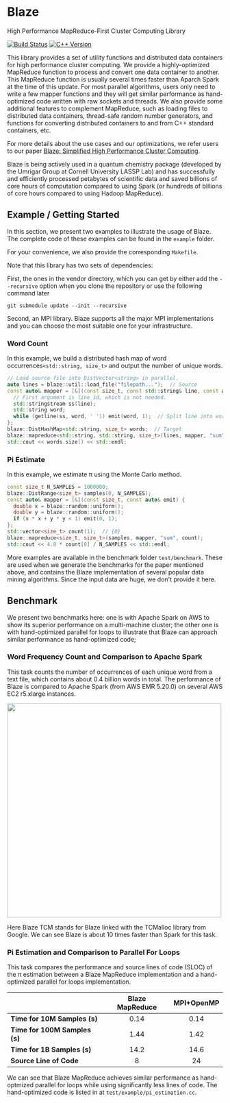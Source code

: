 # Blaze
High Performance MapReduce-First Cluster Computing Library

[![Build Status](https://travis-ci.org/junhao12131/blaze.svg?branch=master)](https://travis-ci.org/junhao12131/blaze)
[![C++ Version](https://img.shields.io/badge/c%2B%2B-%3E%3D_14-blue.svg)](https://en.wikipedia.org/wiki/C%2B%2B14)

This library provides a set of utility functions and distributed data containers for high performance cluster computing.
We provide a highly-optimized MapReduce function to process and convert one data container to another.
This MapReduce function is usually several times faster than Aparch Spark at the time of this update.
For most parallel algorithms, users only need to write a few mapper functions and they will get similar performance as hand-optimized code written with raw sockets and threads.
We also provide some additional features to complement MapReduce, such as loading files to distributed data containers, thread-safe random number generators, and functions for converting distributed containers to and from C++ standard containers, etc.

For more details about the use cases and our optimizations, we refer users to our paper [Blaze: Simplified High Performance Cluster Computing](https://arxiv.org/abs/1902.01437).

Blaze is being actively used in a quantum chemistry package (developed by the Umrigar Group at Cornell University LASSP Lab) and has successfully and efficiently processed petabytes of scientific data and saved billions of core hours of computation compared to using Spark (or hundreds of billions of core hours compared to using Hadoop MapReduce).

## Example / Getting Started
In this section, we present two examples to illustrate the usage of Blaze.
The complete code of these examples can be found in the `example` folder.

For your convenience, we also provide the corresponding `Makefile`.

Note that this library has two sets of dependencies:

First, the ones in the vendor directory, which you can get by either add the `--recursive` option when you clone the repository or use the following command later
```
git submodule update --init --recursive
```
Second, an MPI library. Blaze supports all the major MPI implementations and you can choose the most suitable one for your infrastructure.

### Word Count
In this example, we build a distributed hash map of word occurrences`<std::string, size_t>` and output the number of unique words.
```C++
// Load source file into DistVector<string> in parallel.
auto lines = blaze::util::load_file("filepath...");  // Source
const auto& mapper = [&](const size_t, const std::string& line, const auto& emit) {
  // First argument is line_id, which is not needed.
  std::stringstream ss(line);
  std::string word;
  while (getline(ss, word, ' ')) emit(word, 1);  // Split line into words.
};
blaze::DistHashMap<std::string, size_t> words;  // Target
blaze::mapreduce<std::string, std::string, size_t>(lines, mapper, "sum", words);
std::cout << words.size() << std::endl;
```

### Pi Estimate
In this example, we estimate π using the Monte Carlo method.
```C++
const size_t N_SAMPLES = 1000000;
blaze::DistRange<size_t> samples(0, N_SAMPLES);
const auto& mapper = [&](const size_t, const auto& emit) {
  double x = blaze::random::uniform();
  double y = blaze::random::uniform();
  if (x * x + y * y < 1) emit(0, 1);
};
std::vector<size_t> count(1);  // {0}
blaze::mapreduce<size_t, size_t>(samples, mapper, "sum", count);
std::cout << 4.0 * count[0] / N_SAMPLES << std::endl;
```

More examples are available in the benchmark folder `test/benchmark`.
These are used when we generate the benchmarks for the paper mentioned above, and contains the Blaze implementation of several popular data mining algorithms.
Since the input data are huge, we don't provide it here.

## Benchmark
We present two benchmarks here:
one is with Apache Spark on AWS to show its superior performance on a multi-machine cluster;
the other one is with hand-optimized parallel for loops to illustrate that Blaze can approach similar performance as hand-optimized code;

### Word Frequency Count and Comparison to Apache Spark
This task counts the number of occurrences of each unique word from a text file, which contains about 0.4 billion words in total.
The performance of Blaze is compared to Apache Spark (from AWS EMR 5.20.0) on several AWS EC2 r5.xlarge instances.

<img src="https://raw.githubusercontent.com/junhao12131/blaze/master/test/benchmark/plot/wordcount_speed.png" width="500">

Here Blaze TCM stands for Blaze linked with the TCMalloc library from Google.
We can see Blaze is about 10 times faster than Spark for this task.

### Pi Estimation and Comparison to Parallel For Loops
This task compares the performance and source lines of code (SLOC) of the π estimation between a Blaze MapReduce implementation and a hand-optimized parallel for loops implementation.

|  | Blaze MapReduce | MPI+OpenMP |
| --- | :---: | :---: |
| **Time for 10M Samples (s)** | 0.14 | 0.14 |
| **Time for 100M Samples (s)** | 1.44 | 1.42 |
| **Time for 1B Samples (s)** | 14.2 | 14.6 |
| **Source Line of Code** | 8 | 24 |

We can see that Blaze MapReduce achieves similar performance as hand-optmized parallel for loops while using significantly less lines of code.
The hand-optimized code is listed in at `test/example/pi_estimation.cc`.
